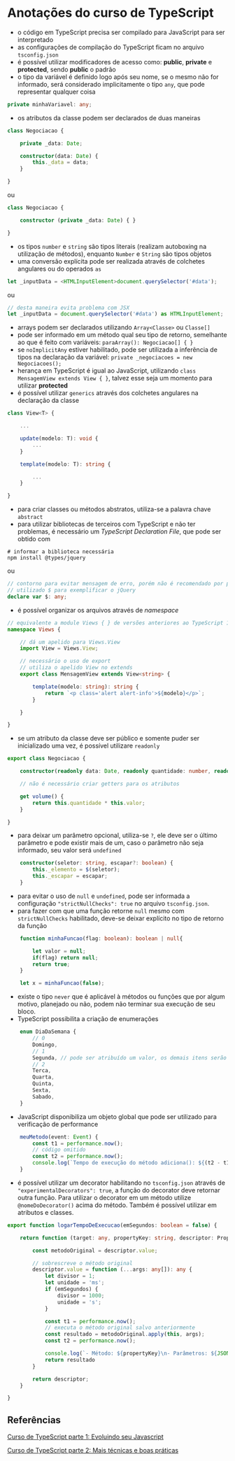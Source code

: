 # Anotações do curso de TypeScript

- o código em TypeScript precisa ser compilado para JavaScript para ser interpretado
- as configurações de compilação do TypeScript ficam no arquivo `tsconfig.json`
- é possível utilizar modificadores de acesso como: **public**, **private** e **protected**, sendo **public** o padrão
- o tipo da variável é definido logo após seu nome, se o mesmo não for informado, será considerado implicitamente o tipo `any`, que pode representar qualquer coisa

```typescript
private minhaVariavel: any;
```

- os atributos da classe podem ser declarados de duas maneiras

```typescript
class Negociacao {

    private _data: Date;

    constructor(data: Date) {
        this._data = data;
    }

}
```

ou

```typescript
class Negociacao {

    constructor (private _data: Date) { }

}
```

- os tipos `number` e `string` são tipos literais (realizam autoboxing na utilização de métodos), enquanto `Number` e `String` são tipos objetos
- uma conversão explícita pode ser realizada através de colchetes angulares ou do operados `as`

```typescript
let _inputData = <HTMLInputElement>document.querySelector('#data');
```

ou

```typescript
// desta maneira evita problema com JSX
let _inputData = document.querySelector('#data') as HTMLInputElement;
```

- arrays podem ser declarados utilizando `Array<Classe>` ou `Classe[]`
- pode ser informado em um método qual seu tipo de retorno, semelhante ao que é feito com variáveis: `paraArray(): Negociacao[] { }`
- se `noImplicitAny` estiver habilitado, pode ser utilizada a inferência de tipos na declaração da variável: `private _negociacoes = new Negociacoes();`
- herança em TypeScript é igual ao JavaScript, utilizando `class MensagemView extends View { }`, talvez esse seja um momento para utilizar **protected**
- é possível utilizar `generics` através dos colchetes angulares na declaração da classe

```typescript
class View<T> {

    ...

    update(modelo: T): void {
        ...
    }

    template(modelo: T): string {

        ...
    }

}
```

- para criar classes ou métodos abstratos, utiliza-se a palavra chave `abstract`
- para utilizar bibliotecas de terceiros com TypeScript e não ter problemas, é necessário um *TypeScript Declaration File*, que pode ser obtido com

```shellscript
# informar a biblioteca necessária
npm install @types/jquery
```

ou

```typescript
// contorno para evitar mensagem de erro, porém não é recomendado por perder as funcionalidades do TypeScript
// utilizado $ para exemplificar o jQuery
declare var $: any;
```

- é possível organizar os arquivos através de *namespace*

```typescript
// equivalente a module Views { } de versões anteriores ao TypeScript 1.5
namespace Views {

    // dá um apelido para Views.View
    import View = Views.View;

    // necessário o uso de export
    // utiliza o apelido View no extends
    export class MensagemView extends View<string> {

        template(modelo: string): string {
            return `<p class='alert alert-info'>${modelo}</p>`;
        }

    }

}
```

- se um atributo da classe deve ser público e somente puder ser inicializado uma vez, é possível utilizare `readonly`

```typescript
export class Negociacao {

    constructor(readonly data: Date, readonly quantidade: number, readonly valor: number) { }

    // não é necessário criar getters para os atributos

    get volume() {
        return this.quantidade * this.valor;
    }

}
```

- para deixar um parâmetro opcional, utiliza-se `?`, ele deve ser o último parâmetro e pode existir mais de um, caso o parâmetro não seja informado, seu valor será `undefined`

```typescript
    constructor(seletor: string, escapar?: boolean) {
        this._elemento = $(seletor);
        this._escapar = escapar;
    }
```

- para evitar o uso de `null` e `undefined`, pode ser informada a configuração `"strictNullChecks": true` no arquivo `tsconfig.json`.
- para fazer com que uma função retorne `null` mesmo com `strictNullChecks` habilitado, deve-se deixar explícito no tipo de retorno da função

```typescript
    function minhaFuncao(flag: boolean): boolean | null{

        let valor = null;
        if(flag) return null;
        return true;
    }

    let x = minhaFuncao(false);
```

- existe o tipo `never` que é aplicável à métodos ou funções que por algum motivo, planejado ou não, podem não terminar sua execução de seu bloco.
- TypeScript possibilita a criação de enumerações

```typescript
    enum DiaDaSemana {
        // 0
        Domingo,
        // 1
        Segunda, // pode ser atribuído um valor, os demais itens serão incrementados a partir do valor anterior
        // 2
        Terca,
        Quarta,
        Quinta,
        Sexta,
        Sabado,
    }
```

- JavaScript disponibiliza um objeto global que pode ser utilizado para verificação de performance

```typescript
    meuMetodo(event: Event) {
        const t1 = performance.now();
        // código omitido
        const t2 = performance.now();
        console.log(`Tempo de execução do método adiciona(): ${(t2 - t1)/1000} segundos`);
    }
```

- é possível utilizar um decorator habilitando no `tsconfig.json` através de `"experimentalDecorators": true`, a função do decorator deve retornar outra função. Para utilizar o decorator em um método utilize `@nomeDoDecorator()` acima do método. Também é possível utilizar em atributos e classes.

```typescript
export function logarTempoDeExecucao(emSegundos: boolean = false) {

    return function (target: any, propertyKey: string, descriptor: PropertyDescriptor) {

        const metodoOriginal = descriptor.value;

        // sobrescreve o método original
        descriptor.value = function (...args: any[]): any {
            let divisor = 1;
            let unidade = 'ms';
            if (emSegundos) {
                divisor = 1000;
                unidade = 's';
            }

            const t1 = performance.now();
            // executa o método original salvo anteriormente
            const resultado = metodoOriginal.apply(this, args);
            const t2 = performance.now();

            console.log(`- Método: ${propertyKey}\n- Parâmetros: ${JSON.stringify(args)}\n- Tempo: ${(t2 - t1) / divisor} ${unidade}`);
            return resultado
        }

        return descriptor;
    }

}
```

## Referências

[Curso de TypeScript parte 1: Evoluindo seu Javascript](https://www.alura.com.br/curso-online-typescript-parte1)

[Curso de TypeScript parte 2: Mais técnicas e boas práticas](https://www.alura.com.br/curso-online-typescript-parte2)
